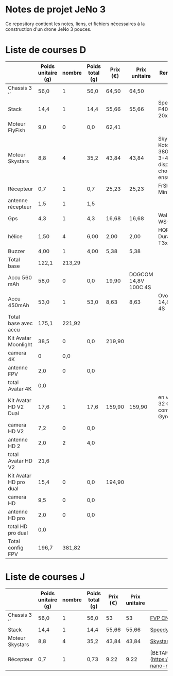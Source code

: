 # Notes de projet JeNo 3

Ce repository contient les notes, liens, et fichiers nécessaires à la construction d'un drone JeNo 3 pouces.

# Liste de courses D

| | Poids unitaire (g) | nombre | Poids total (g) | Prix (€) | Prix unitaire | Remarque |
|-|--------------------|--------|-----------------|----------|---------------|----------|
|Chassis 3 ‘’ | 56,0 | 1 | 56,0 | 64,50 | 64,50 |
|Stack | 14,4 |1| 14,4 |55,66| 55,66| SpeedyBee F405 Mini 20x20
|Moteur FlyFish | 9,0 |0 |0,0| 62,41
|Moteur Skystars | 8,8| 4 |35,2 |43,84| 43,84 |Skystars Koto 1404 3800KV 3-4S non dispo mais choix ensuite
|Récepteur | 0,7 |1 |0,7 |25,23 |25,23 |FrSky R9 Mini-OTA
|antenne récepteur | 1,5| 1| 1,5
|Gps | 4,3 |1| 4,3| 16,68| 16,68| Walksnail WS-M181
|hélice | 1,50 |4 |6,00| 2,00| 2,00 |HQProp Durable T3x3x3
|Buzzer | 4,00 |1 |4,00 |5,38 |5,38
|Total base | 122,1 |213,29
|Accu 560 mAh | 58,0 |0| 0,0| 19,90| DOGCOM 14,8V 100C 4S
|Accu 450mAh | 53,0 |1| 53,0| 8,63| 8,63| Ovonic 14,8V 80C 4S
|Total base avec accu |175,1 |221,92
|Kit Avatar Moonlight | 38,5 |0 |0,0 |219,90
|camera 4K | 0 |0,0
|antenne FPV | 2,0 |0 |0,0
|total Avatar 4K |0,0
| Kit Avatar HD V2 Dual | 17,6| 1 |17,6 |159,90| 159,90 |en version 32 Go compat Gyroflow
|camera HD V2 | 7,2 |0| 0,0
|antenne HD 2 | 2,0| 2 |4,0
|total Avatar HD V2 | 21,6
|Kit Avatar HD pro dual | 15,4| 0| 0,0 |194,90
|camera HD| 9,5| 0| 0,0
|antenne HD pro| 2,0| 0| 0,0
|total HD pro dual| 0,0
|Total config FPV| 196,7 |381,82

# Liste de courses J

| | Poids unitaire (g) | nombre | Poids total (g) | Prix (€) | Prix unitaire | Remarque |
|-|--------------------|--------|-----------------|----------|---------------|----------|
|Chassis 3 ‘’ | 56,0 | 1 | 56,0 | 53 | 53 | [FVP CNC Drone T700](https://fpvcncdrone.com/product/jeno-3-unibody/)
|Stack | 14,4 |1| 14,4 |55,66| 55,66| [SpeedyBee F405 Mini 20x20](https://www.speedybee.com/speedybee-f405-mini-bls-35a-20x20-stack/)
|Moteur Skystars | 8,8| 4 |35,2 |43,84| 43,84 |[Skystars Koto 1404 3800KV 3-4S](https://fr.aliexpress.com/item/1005002967385400.html)
|Récepteur | 0,7 |1 |0,73 | 9.22 |9.22 | [BETAFPV ELRS Nano Receiver}(https://betafpv.com/products/elrs-nano-receiver)
